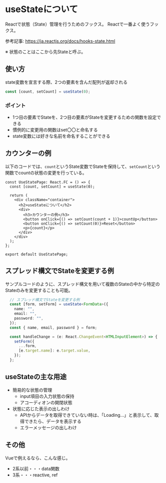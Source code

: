 # useStateについて
Reactで状態（State）管理を行うためのフックス。
Reactで一番よく使うフックス。

参考記事: https://ja.reactjs.org/docs/hooks-state.html

※ 状態のことはここから先Stateと呼ぶ。

## 使い方
state変数を宣言する際、2つの要素を含んだ配列が返却される

```ts
const [count, setCount] = useState(0);
```

### ポイント
* 1つ目の要素でStateを、2つ目の要素がStateを変更するための関数を設定できる
* 慣例的に変更用の関数はset〇〇と命名する
* state変数には好きな名前を命名することができる

## カウンターの例
以下のコードでは、```count```というState変数でStateを保持して、```setCount```という関数でcountの状態の変更を行っている。

```tsx
const UseStatePage: React.FC = () => {
  const [count, setCount] = useState(0);

  return (
    <div className="container">
      <h2>useStateについて</h2>
      <div>
        <h3>カウンターの例</h3>
        <button onClick={() => setCount(count + 1)}>countUp</button>
        <button onClick={() => setCount(0)}>Reset</button>
        <p>{count}</p>
      </div>
    </div>
  );
};

export default UseStatePage;
```

## スプレッド構文でStateを変更する例
サンプルコードのように、スプレッド構文を用いて複数のStateの中から特定のStateのみを変更することも可能。

```ts
  // スプレッド構文でStateを変更する例
  const [form, setForm] = useState<FormData>({
    name: "",
    email: "",
    password: "",
  });
  const { name, email, password } = form;

  const handleChange = (e: React.ChangeEvent<HTMLInputElement>) => {
    setForm({
      ...form,
      [e.target.name]: e.target.value,
    });
  };
```

## useStateの主な用途
* 簡易的な状態の管理
  * input項目の入力状態の保持
  * アコーディオンの開閉状態
* 状態に応じた表示の出しわけ
  * APIからデータを取得できていない時は、「Loading...」と表示して、取得できたら、データを表示する
  * エラーメッセージの出しわけ

## その他
Vueで例えるなら、こんな感じ。

* 2系以前・・・data関数
* 3系・・・reactive, ref
